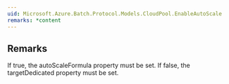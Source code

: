 ```yaml
---  
uid: Microsoft.Azure.Batch.Protocol.Models.CloudPool.EnableAutoScale  
remarks: *content  
---  
```

  
## Remarks  
 If true, the autoScaleFormula property must be set. If false, the             targetDedicated property must be set.